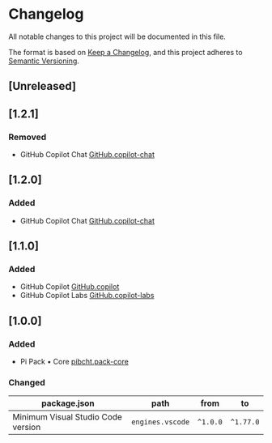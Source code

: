 # Changelog

All notable changes to this project will be documented in this file.

The format is based on [Keep a Changelog](https://keepachangelog.com/en/1.0.0/),
and this project adheres to [Semantic Versioning](https://semver.org/spec/v2.0.0.html).

## [Unreleased]

## [1.2.1]

### Removed

- GitHub Copilot Chat [GitHub.copilot-chat](https://marketplace.visualstudio.com/items?itemName=GitHub.copilot-chat)

## [1.2.0]

### Added

- GitHub Copilot Chat [GitHub.copilot-chat](https://marketplace.visualstudio.com/items?itemName=GitHub.copilot-chat)

## [1.1.0]

### Added

- GitHub Copilot [GitHub.copilot](https://marketplace.visualstudio.com/items?itemName=GitHub.copilot)
- GitHub Copilot Labs [GitHub.copilot-labs](https://marketplace.visualstudio.com/items?itemName=GitHub.copilot-labs)

## [1.0.0]

### Added

- Pi Pack • Core [pibcht.pack-core](https://marketplace.visualstudio.com/items?itemName=pibcht.pack-core)

### Changed

| package.json                       | path             | from     | to        |
|------------------------------------|------------------|----------|-----------|
| Minimum Visual Studio Code version | `engines.vscode` | `^1.0.0` | `^1.77.0` |
